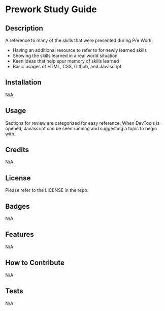 # Prework Study Guide

## Description

A reference to many of the skills that were presented during Pre Work.

- Having an additional resource to refer to for newly learned skills
- Showing the skills learned in a real world situation
- Keen ideas that help spur memory of skills learned
- Basic usages of HTML, CSS, Github, and Javascript

## Installation

N/A

## Usage

Sections for review are categorized for easy reference.  When DevTools is opened, Javascript can be seen running and suggesting a topic to begin with.

## Credits

N/A

## License

Please refer to the LICENSE in the repo.

## Badges

N/A

## Features

N/A

## How to Contribute

N/A

## Tests

N/A
